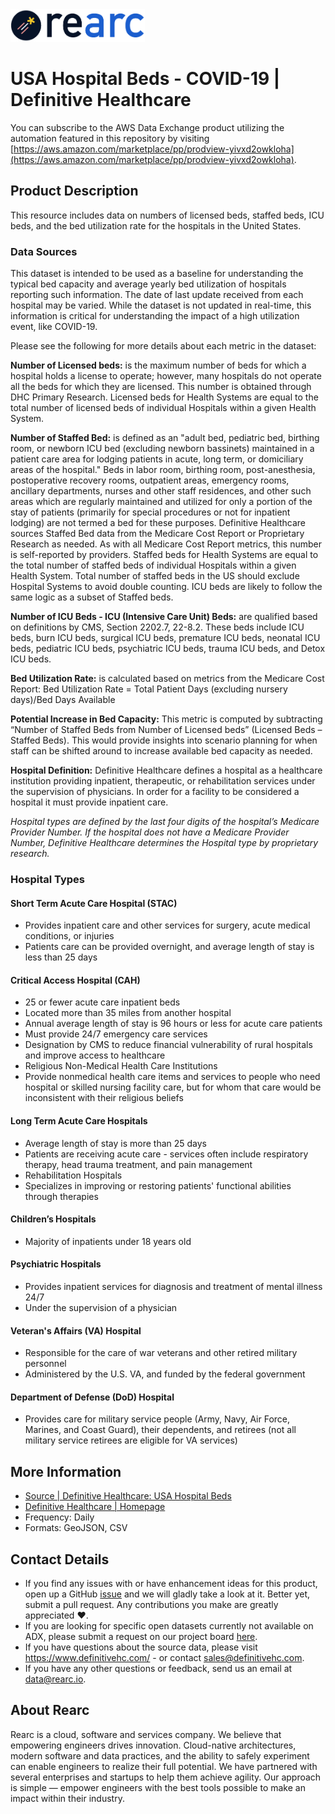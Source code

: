 <a href="https://www.rearc.io/data/">
    <img src="./rearc_logo_rgb.png" alt="Rearc Logo" title="Rearc Logo" height="52" />
</a>

# USA Hospital Beds - COVID-19 | Definitive Healthcare

You can subscribe to the AWS Data Exchange product utilizing the automation featured in this repository by visiting [https://aws.amazon.com/marketplace/pp/prodview-yivxd2owkloha](https://aws.amazon.com/marketplace/pp/prodview-yivxd2owkloha). 

## Product Description

This resource includes data on numbers of licensed beds, staffed beds, ICU beds, and the bed utilization rate for the hospitals in the United States.

### Data Sources

This dataset is intended to be used as a baseline for understanding the typical bed capacity and average yearly bed utilization of hospitals reporting such information. The date of last update received from each hospital may be varied. While the dataset is not updated in real-time, this information is critical for understanding the impact of a high utilization event, like COVID-19.

Please see the following for more details about each metric in the dataset:

**Number of Licensed beds:**  is the maximum number of beds for which a hospital holds a license to operate; however, many hospitals do not operate all the beds for which they are licensed. This number is obtained through DHC Primary Research. Licensed beds for Health Systems are equal to the total number of licensed beds of individual Hospitals within a given Health System.

**Number of Staffed Bed:**  is defined as an "adult bed, pediatric bed, birthing room, or newborn ICU bed (excluding newborn bassinets) maintained in a patient care area for lodging patients in acute, long term, or domiciliary areas of the hospital."  Beds in labor room, birthing room, post-anesthesia, postoperative recovery rooms, outpatient areas, emergency rooms, ancillary departments, nurses and other staff residences, and other such areas which are regularly maintained and utilized for only a portion of the stay of patients (primarily for special procedures or not for inpatient lodging) are not termed a bed for these purposes.  Definitive Healthcare sources Staffed Bed data from the Medicare Cost Report or Proprietary Research as needed. As with all Medicare Cost Report metrics, this number is self-reported by providers. Staffed beds for Health Systems are equal to the total number of staffed beds of individual Hospitals within a given Health System.  Total number of staffed beds in the US should exclude Hospital Systems to avoid double counting.  ICU beds are likely to follow the same logic as a subset of Staffed beds.

**Number of ICU Beds - ICU (Intensive Care Unit) Beds:**  are qualified based on definitions by CMS, Section 2202.7, 22-8.2. These beds include ICU beds, burn ICU beds, surgical ICU beds, premature ICU beds, neonatal ICU beds, pediatric ICU beds, psychiatric ICU beds, trauma ICU beds, and Detox ICU beds.

**Bed Utilization Rate:**   is calculated based on metrics from the Medicare Cost Report: Bed Utilization Rate = Total Patient Days (excluding nursery days)/Bed Days Available

**Potential Increase in Bed Capacity:** This metric is computed by subtracting “Number of Staffed Beds from Number of Licensed beds” (Licensed Beds – Staffed Beds). This would provide insights into scenario planning for when staff can be shifted around to increase available bed capacity as needed.

**Hospital Definition:**  Definitive Healthcare defines a hospital as a healthcare institution providing inpatient, therapeutic, or rehabilitation services under the supervision of physicians. In order for a facility to be considered a hospital it must provide inpatient care.

*Hospital types are defined by the last four digits of the hospital’s Medicare Provider Number. If the hospital does not have a Medicare Provider Number, Definitive Healthcare determines the Hospital type by proprietary research.*

### Hospital Types

#### Short Term Acute Care Hospital (STAC)
- Provides inpatient care and other services for surgery, acute medical conditions, or injuries
- Patients care can be provided overnight, and average length of stay is less than 25 days

#### Critical Access Hospital (CAH)
- 25 or fewer acute care inpatient beds
- Located more than 35 miles from another hospital
- Annual average length of stay is 96 hours or less for acute care patients
- Must provide 24/7 emergency care services
- Designation by CMS to reduce financial vulnerability of rural hospitals and improve access to healthcare
- Religious Non-Medical Health Care Institutions
- Provide nonmedical health care items and services to people who need hospital or skilled nursing facility care, but for whom that care would be inconsistent with their religious beliefs

#### Long Term Acute Care Hospitals
- Average length of stay is more than 25 days
- Patients are receiving acute care - services often include respiratory therapy, head trauma treatment, and pain management
- Rehabilitation Hospitals
- Specializes in improving or restoring patients' functional abilities through therapies

#### Children’s Hospitals
- Majority of inpatients under 18 years old

#### Psychiatric Hospitals
- Provides inpatient services for diagnosis and treatment of mental illness 24/7
- Under the supervision of a physician

#### Veteran's Affairs (VA) Hospital
- Responsible for the care of war veterans and other retired military personnel
- Administered by the U.S. VA, and funded by the federal government

#### Department of Defense (DoD) Hospital
- Provides care for military service people (Army, Navy, Air Force, Marines, and Coast Guard), their dependents, and retirees (not all military service retirees are eligible for VA services)

## More Information
- [Source | Definitive Healthcare: USA Hospital Beds](https://coronavirus-disasterresponse.hub.arcgis.com/datasets/definitivehc::definitive-healthcare-usa-hospital-beds)
- [Definitive Healthcare | Homepage](https://www.definitivehc.com)
- Frequency: Daily
- Formats: GeoJSON, CSV

## Contact Details
- If you find any issues with or have enhancement ideas for this product, open up a GitHub [issue](https://github.com/rearc-data/usa-hospital-beds/issues) and we will gladly take a look at it. Better yet, submit a pull request. Any contributions you make are greatly appreciated :heart:.
- If you are looking for specific open datasets currently not available on ADX, please submit a request on our project board [here](https://github.com/rearc-data/covid-datasets-aws-data-exchange/projects/1).
- If you have questions about the source data, please visit https://www.definitivehc.com/ - or contact sales@definitivehc.com.
- If you have any other questions or feedback, send us an email at data@rearc.io.

## About Rearc
Rearc is a cloud, software and services company. We believe that empowering engineers drives innovation. Cloud-native architectures, modern software and data practices, and the ability to safely experiment can enable engineers to realize their full potential. We have partnered with several enterprises and startups to help them achieve agility. Our approach is simple — empower engineers with the best tools possible to make an impact within their industry.